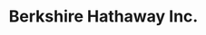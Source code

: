 ---
title: "Berkshire Hathaway Inc."
symbol: "BRK.B"
market_cap: "Mega Cap ($200B+)"
risk_level: "Low Risk"
sector: "Financials"
industry: "Conglomerate"
description: "Diversified holding company led by Warren Buffett"
highlights:
  - "Diverse portfolio of wholly-owned businesses"
  - "Large investment portfolio in public companies"
  - "Strong insurance operations"
  - "Excellent long-term track record"
key_stats:
  pe_ratio: "~20"
  dividend_yield: "N/A"
  beta: "0.85"
--- 